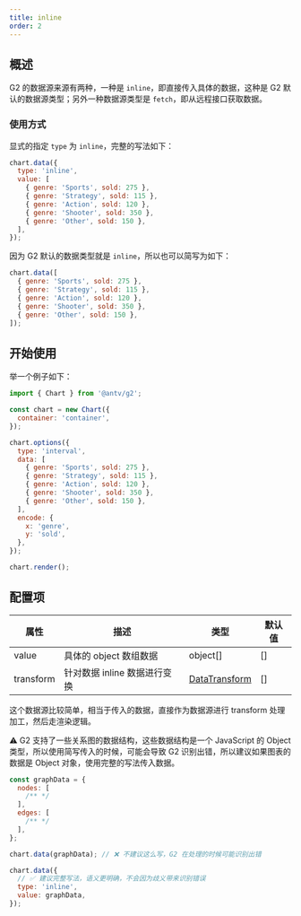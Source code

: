 ```yaml
---
title: inline
order: 2
---
```


## 概述

G2 的数据源来源有两种，一种是 `inline`，即直接传入具体的数据，这种是 G2 默认的数据源类型；另外一种数据源类型是 `fetch`，即从远程接口获取数据。

### 使用方式

显式的指定 `type` 为 `inline`，完整的写法如下：

```js
chart.data({
  type: 'inline',
  value: [
    { genre: 'Sports', sold: 275 },
    { genre: 'Strategy', sold: 115 },
    { genre: 'Action', sold: 120 },
    { genre: 'Shooter', sold: 350 },
    { genre: 'Other', sold: 150 },
  ],
});
```

因为 G2 默认的数据类型就是 `inline`，所以也可以简写为如下：

```js
chart.data([
  { genre: 'Sports', sold: 275 },
  { genre: 'Strategy', sold: 115 },
  { genre: 'Action', sold: 120 },
  { genre: 'Shooter', sold: 350 },
  { genre: 'Other', sold: 150 },
]);
```

## 开始使用

举一个例子如下：

```js | ob { inject: true }
import { Chart } from '@antv/g2';

const chart = new Chart({
  container: 'container',
});

chart.options({
  type: 'interval',
  data: [
    { genre: 'Sports', sold: 275 },
    { genre: 'Strategy', sold: 115 },
    { genre: 'Action', sold: 120 },
    { genre: 'Shooter', sold: 350 },
    { genre: 'Other', sold: 150 },
  ],
  encode: {
    x: 'genre',
    y: 'sold',
  },
});

chart.render();
```

## 配置项

| 属性      | 描述                         | 类型                                                      | 默认值 |
| --------- | ---------------------------- | --------------------------------------------------------- | ------ |
| value     | 具体的 object 数组数据       | object[]                                                  | []     |
| transform | 针对数据 inline 数据进行变换 | [DataTransform](/manual/core/data/overview#datatransform) | []     |

这个数据源比较简单，相当于传入的数据，直接作为数据源进行 transform 处理加工，然后走渲染逻辑。

⚠️ G2 支持了一些关系图的数据结构，这些数据结构是一个 JavaScript 的 Object 类型，所以使用简写传入的时候，可能会导致 G2 识别出错，所以建议如果图表的数据是 Object 对象，使用完整的写法传入数据。

```js
const graphData = {
  nodes: [
    /** */
  ],
  edges: [
    /** */
  ],
};

chart.data(graphData); // ❌ 不建议这么写，G2 在处理的时候可能识别出错

chart.data({
  // ✅ 建议完整写法，语义更明确，不会因为歧义带来识别错误
  type: 'inline',
  value: graphData,
});
```
